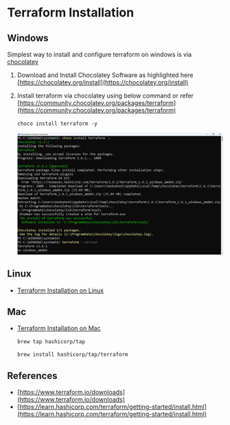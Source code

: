# Terraform Installation
## Windows
Simplest way to install and configure terraform on windows is via [chocolatey](https://chocolatey.org/)

1. Download and Install Chocolatey Software as highlighted here [https://chocolatey.org/install](https://chocolatey.org/install)
2. Install terraform via chocolatey using below command or refer [https://community.chocolatey.org/packages/terraform](https://community.chocolatey.org/packages/terraform)  

    ```
    choco install terraform -y
    ```
    ![Terraform Installation](./../Terraform-Images/imgs-01/01_choco_install_terraform.png)
## Linux

* [Terraform Installation on Linux](https://learn.hashicorp.com/tutorials/terraform/install-cli)

## Mac
* [Terraform Installation on Mac](https://developer.hashicorp.com/terraform/tutorials/aws-get-started/install-cli)
    ```
    brew tap hashicorp/tap
    ```
    ```
    brew install hashicorp/tap/terraform
     ```

## References 

* [https://www.terraform.io/downloads](https://www.terraform.io/downloads)
* [https://learn.hashicorp.com/terraform/getting-started/install.html](https://learn.hashicorp.com/terraform/getting-started/install.html)

